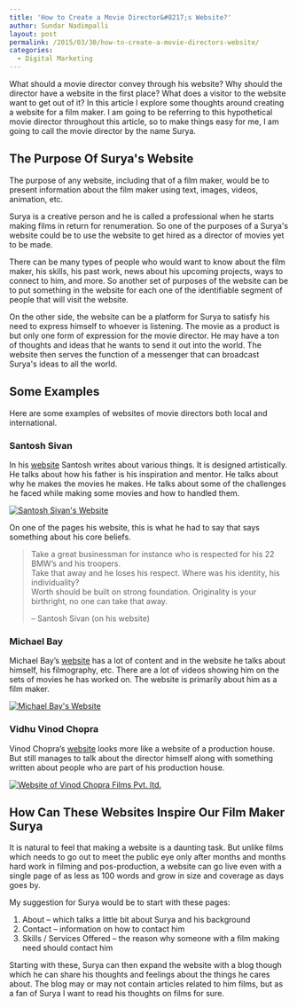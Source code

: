 ```yaml
---
title: 'How to Create a Movie Director&#8217;s Website?'
author: Sundar Nadimpalli
layout: post
permalink: /2015/03/30/how-to-create-a-movie-directors-website/
categories:
  - Digital Marketing
---
```

What should a movie director convey through his website? Why should the director have a website in the first place? What does a visitor to the website want to get out of it? In this article I explore some thoughts around creating a website for a film maker. I am going to be referring to this hypothetical movie director throughout this article, so to make things easy for me, I am going to call the movie director by the name Surya.  
<!--more-->

## The Purpose Of Surya's Website

The purpose of any website, including that of a film maker, would be to present information about the film maker using text, images, videos, animation, etc.

Surya is a creative person and he is called a professional when he starts making films in return for renumeration. So one of the purposes of a Surya's website could be to use the website to get hired as a director of movies yet to be made.

There can be many types of people who would want to know about the film maker, his skills, his past work, news about his upcoming projects, ways to connect to him, and more. So another set of purposes of the website can be to put something in the website for each one of the identifiable segment of people that will visit the website.

On the other side, the website can be a platform for Surya to satisfy his need to express himself to whoever is listening. The movie as a product is but only one form of expression for the movie director. He may have a ton of thoughts and ideas that he wants to send it out into the world. The website then serves the function of a messenger that can broadcast Surya's ideas to all the world.

## Some Examples

Here are some examples of websites of movie directors both local and international.

### Santosh Sivan

In his <a href="http://www.santoshsivan.com" title="Santosh Sivan's Website" target="_blank">website</a> Santosh writes about various things. It is designed artistically. He talks about how his father is his inspiration and mentor. He talks about why he makes the movies he makes. He talks about some of the challenges he faced while making some movies and how to handled them.

[<img src="https://s3.amazonaws.com/sundar-website-assets/images/Santosh-Sivan.jpg" alt="Santosh Sivan&#039;s Website" class="alignnone size-large wp-image-120" data-recalc-dims="1" />][1]

On one of the pages his website, this is what he had to say that says something about his core beliefs.

> Take a great businessman for instance who is respected for his 22 BMW&#8217;s and his troopers.  
> Take that away and he loses his respect. Where was his identity, his individuality?  
> Worth should be built on strong foundation. Originality is your birthright, no one can take that away.
> 
> &#8211; Santosh Sivan (on his website) 

### Michael Bay

Michael Bay&#8217;s <a href="http://michaelbay.com/" title="Michael Bay's Website" target="_blank">website</a> has a lot of content and in the website he talks about himself, his filmography, etc. There are a lot of videos showing him on the sets of movies he has worked on. The website is primarily about him as a film maker.

[<img src="https://s3.amazonaws.com/sundar-website-assets/images/Michael-Bay.jpg" alt="Michael Bay&#039;s Website" class="alignnone size-large wp-image-117" data-recalc-dims="1" />][2]

### Vidhu Vinod Chopra

Vinod Chopra&#8217;s <a href="http://www.vinodchoprafilms.com/index.php" title="Vinod Chopra Films Pvt Ltd" target="_blank">website</a> looks more like a website of a production house. But still manages to talk about the director himself along with something written about people who are part of his production house.

[<img src="https://s3.amazonaws.com/sundar-website-assets/images/Vinod-Chopra.jpg" alt="Website of Vinod Chopra Films Pvt. ltd." class="alignnone size-large wp-image-121" data-recalc-dims="1" />][3]

## How Can These Websites Inspire Our Film Maker Surya

It is natural to feel that making a website is a daunting task. But unlike films which needs to go out to meet the public eye only after months and months hard work in filming and pos-production, a website can go live even with a single page of as less as 100 words and grow in size and coverage as days goes by.

My suggestion for Surya would be to start with these pages:

  1. About &#8211; which talks a little bit about Surya and his background
  2. Contact &#8211; information on how to contact him
  3. Skills / Services Offered &#8211; the reason why someone with a film making need should contact him

Starting with these, Surya can then expand the website with a blog though which he can share his thoughts and feelings about the things he cares about. The blog may or may not contain articles related to him films, but as a fan of Surya I want to read his thoughts on films for sure.

 [1]: https://s3.amazonaws.com/sundar-website-assets/images/Santosh-Sivan.jpg
 [2]: https://s3.amazonaws.com/sundar-website-assets/images/Michael-Bay.jpg
 [3]: https://s3.amazonaws.com/sundar-website-assets/images/Vinod-Chopra.jpg
